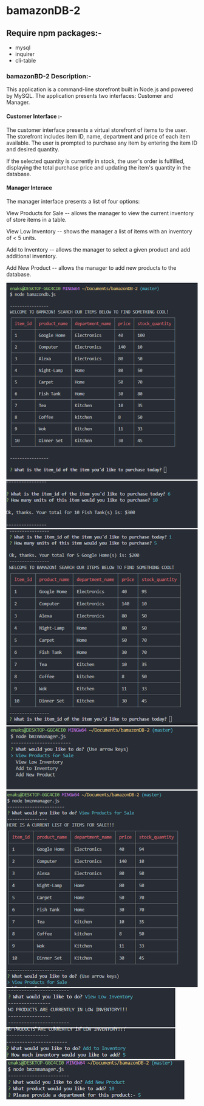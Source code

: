 # bamazonDB-2
## Require npm packages:-
* mysql
* inquirer
* cli-table
  
### bamazonBD-2 Description:-
This application is a command-line storefront built in Node.js and powered by MySQL. The application presents two interfaces: Customer and Manager.

#### Customer Interface :-
The customer interface presents a virtual storefront of items to the user. The storefront includes item ID, name, department and price of each item available. The user is prompted to purchase any item by entering the item ID and desired quantity.

If the selected quantity is currently in stock, the user's order is fulfilled, displaying the total purchase price and updating the item's quantity in the database.

#### Manager Interace
The manager interface presents a list of four options:


View Products for Sale -- allows the manager to view the current inventory of store items in a table.

View Low Inventory -- shows the manager a list of items with an inventory of < 5 units.

Add to Inventory -- allows the manager to select a given product and add additional inventory.

Add New Product -- allows the manager to add new products to the database.

![bamazonDB2](/images/bamazondbJS.PNG)
![bamazonDB2](/images/bamazondbJS1.PNG)
![bamazonDB2](/images/bamazondbJS2.PNG)
![bamazonDB2](/images/bmznmngrJS.PNG)
![bamazonDB2](/images/bmznmngrJS1.PNG)
![bamazonDB2](/images/bmznmngrJS2.PNG)
![bamazonDB2](/images/bmznmngrJS3.PNG)
![bamazonDB2](/images/bmznmngrJS4.PNG)




